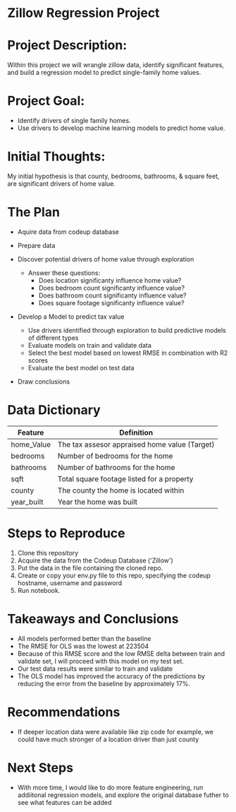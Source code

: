# Zillow Regression Project  

# Project Description:
Within this project we will wrangle zillow data, identify significant features, and build a regression model to predict single-family home values.

# Project Goal:
* Identify drivers of single family homes.
* Use drivers to develop machine learning models to predict home value.

# Initial Thoughts:
My initial hypothesis is that county, bedrooms, bathrooms, & square feet, are significant drivers of home value.

# The Plan
* Aquire data from codeup database

* Prepare data

* Discover potential drivers of home value through exploration

  * Answer these questions:
    * Does location significanty influence home value?
    * Does bedroom count significanty influence value? 
    * Does bathroom count significanty influence value?
    * Does square footage significanty influence value?
  
* Develop a Model to predict tax value

    * Use drivers identified through exploration to build predictive models of different types
    * Evaluate models on train and validate data
    * Select the best model based on lowest RMSE in combination with R2 scores
    * Evaluate the best model on test data
    
* Draw conclusions



# Data Dictionary

| Feature | Definition |
| --- | --- |
| home_Value | The tax assesor appraised home value (Target)|
| bedrooms | Number of bedrooms for the home |
| bathrooms | Number of bathrooms for the home |
| sqft | Total square footage listed for a property |
| county | The county the home is located within |
| year_built | Year the home was built |

# Steps to Reproduce

1. Clone this repository
2. Acquire the data from the Codeup Database ('Zillow')
3. Put the data in the file containing the cloned repo.
4. Create or copy your env.py file to this repo, specifying the codeup hostname, username and password
5. Run notebook.

# Takeaways and Conclusions

- All models performed better than the baseline
- The RMSE for OLS was the lowest at 223504
- Because of this RMSE score and the low RMSE delta between train and validate set, I will proceed with this model on my test set.
- Our test data results were similar to train and validate
- The OLS model has improved the accuracy of the predictions by reducing the error from the baseline by approximately 17%.

# Recommendations

- If deeper location data were available like zip code for example, we could have much stronger of a location driver than just county

# Next Steps

- With more time, I would like to do more feature engineering, run addiitonal regression models, and explore the original database futher to see what features can be added